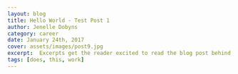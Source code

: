 ```yaml
---
layout: blog
title: Hello World - Test Post 1
author: Jenelle Dobyns
category: career
date: January 24th, 2017
cover: assets/images/post9.jpg
excerpt:  Excerpts get the reader excited to read the blog post behind the link. They should be two or three sentences long.
tags: [does, this, work]
---
```

